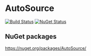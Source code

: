 # AutoSource

[![Build Status](https://img.shields.io/github/actions/workflow/status/distantcam/AutoSource/on-push-run-tests.yml?branch=main)](https://github.com/distantcam/AutoSource/actions/workflows/on-push-run-tests.yml)
[![NuGet Status](https://img.shields.io/nuget/v/AutoSource.svg)](https://www.nuget.org/packages/AutoSource/)

## NuGet packages

https://nuget.org/packages/AutoSource/
